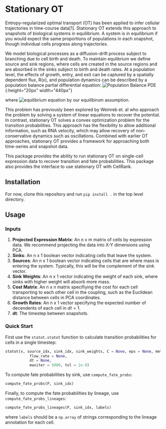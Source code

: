 # Stationary OT

Entropy-regularized optimal transport (OT) has been applied to infer cellular trajectories in time-course data[1]. Stationary OT extends this approach to snapshots of biological systems in equilibrium. A system is in equilibrium if you would expect the same proportions of populations in each snapshot, though individual cells progress along trajectories. 

We model biological processes as a diffusion-drift process subject to branching due to cell birth and death. To maintain equlibrium we define source and sink regions, where cells are created in the source regions and are absorbed in the sinks subject to birth and death rates. At a population level, the effects of growth, entry, and exit can be captured by a spatially dependent flux, R(x), and population dynamics can be described by a population balance partial differential equation:
![Population Balance PDE](https://github.com/zsteve/statOT/blob/main/aux_files/pop_balance_PDE.png){:height="20px" width="440px"}

where ![equilibrium equation](https://github.com/zsteve/statOT/blob/main/aux_files/equilibrium-eqn.png) by our equilibirum assumption.

This problem has previously been explored by Weinreb et. al who approach the problem by solving a system of linear equations to recover the potential. In contrast, stationary OT solves a convex optimization problem for the transition probabilities. This approach has the flexibility to allow additional information, such as RNA velocity, which may allow recovery of non-conservative dynamics such as oscillations. Combined with earlier OT approaches, stationary OT provides a framework for approaching both time-series and snapshot data.

This package provides the ability to run stationary OT on single-cell expression data to recover transition and fate probabilities. This package also provides the interface to use stationary OT with CellRank.

## Installation

For now, clone this repository and run `pip install .` in the top level directory. 

## Usage

### Inputs
1. **Projected Expression Matrix**: An n x m matrix of cells by expression data. We recommend projecting the data into X-Y dimensions using PCA.
2. **Sinks**: An n x 1 boolean vector indicating cells that leave the system.
3. **Sources**: An n x 1 boolean vector indicating cells that are where mass is entering the system. Typically, this will be the complement of the sink vector.
4. **Sink Weights**: An n x 1 vector indicating the weight of each sink, where sinks with higher weight will absorb more mass.
5. **Cost Matrix**: An n x n matrix specifiying the cost for each cell transporting to each other cell in the coupling, such as the Euclidean distance between cells in PCA coordinates.
6. **Growth Rates**: An n x 1 vector specifying the expected number of decendents of each cell in $dt = 1$.
7. **dt**: The timestep between snapshots.

### Quick Start

First use the `statot.statot` function to calculate transition probabilities for cells in a single timestep:

```python
statot(x, source_idx, sink_idx, sink_weights, C = None, eps = None, method = "ent", g = None,
           flow_rate = None,
           dt = None, 
           maxiter = 5000, tol = 1e-9)
```

To compute fate probabilities by sink, use `compute_fate_probs`:
```python
compute_fate_probs(P, sink_idx)
```

Finally, to compute the fate probabilities by lineage, use 
`compute_fate_probs_lineages`:
```python
compute_fate_probs_lineages(P, sink_idx, labels)
```
where `labels` should be a `np.array` of strings corresponding to the lineage annotation for each cell.
